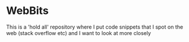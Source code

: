 # WebBits
This is a 'hold all' repository where I put code snippets that I spot on the web (stack overflow etc) and I want to look at more closely
